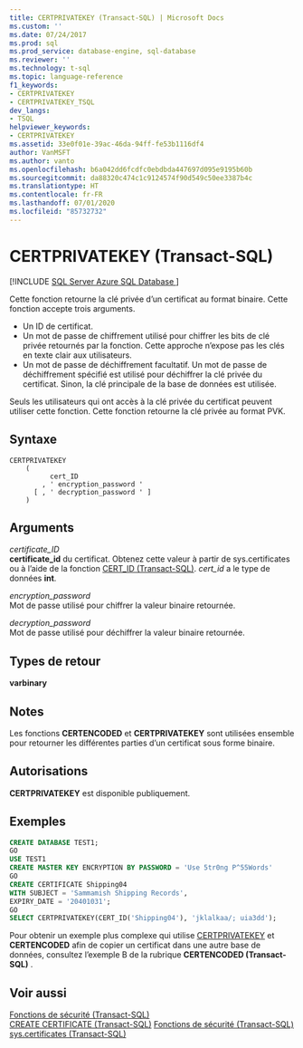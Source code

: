 ```yaml
---
title: CERTPRIVATEKEY (Transact-SQL) | Microsoft Docs
ms.custom: ''
ms.date: 07/24/2017
ms.prod: sql
ms.prod_service: database-engine, sql-database
ms.reviewer: ''
ms.technology: t-sql
ms.topic: language-reference
f1_keywords:
- CERTPRIVATEKEY
- CERTPRIVATEKEY_TSQL
dev_langs:
- TSQL
helpviewer_keywords:
- CERTPRIVATEKEY
ms.assetid: 33e0f01e-39ac-46da-94ff-fe53b1116df4
author: VanMSFT
ms.author: vanto
ms.openlocfilehash: b6a042dd6fcdfc0ebdbda447697d095e9195b60b
ms.sourcegitcommit: da88320c474c1c9124574f90d549c50ee3387b4c
ms.translationtype: HT
ms.contentlocale: fr-FR
ms.lasthandoff: 07/01/2020
ms.locfileid: "85732732"
---
```

# <a name="certprivatekey-transact-sql"></a>CERTPRIVATEKEY (Transact-SQL)
[!INCLUDE [SQL Server Azure SQL Database ](../../includes/applies-to-version/sql-asdb.md)]

Cette fonction retourne la clé privée d’un certificat au format binaire. Cette fonction accepte trois arguments.
-   Un ID de certificat.  
-   Un mot de passe de chiffrement utilisé pour chiffrer les bits de clé privée retournés par la fonction. Cette approche n’expose pas les clés en texte clair aux utilisateurs.  
-   Un mot de passe de déchiffrement facultatif. Un mot de passe de déchiffrement spécifié est utilisé pour déchiffrer la clé privée du certificat. Sinon, la clé principale de la base de données est utilisée.  
  
Seuls les utilisateurs qui ont accès à la clé privée du certificat peuvent utiliser cette fonction. Cette fonction retourne la clé privée au format PVK.
  
## <a name="syntax"></a>Syntaxe  
  
```syntaxsql
CERTPRIVATEKEY   
    (  
          cert_ID   
        , ' encryption_password '   
      [ , ' decryption_password ' ]  
    )  
```  
  
## <a name="arguments"></a>Arguments  
*certificate_ID*  
**certificate_id** du certificat. Obtenez cette valeur à partir de sys.certificates ou à l’aide de la fonction [CERT_ID &#40;Transact-SQL&#41;](../../t-sql/functions/cert-id-transact-sql.md). *cert_id* a le type de données **int**.
  
*encryption_password*  
Mot de passe utilisé pour chiffrer la valeur binaire retournée.
  
*decryption_password*  
Mot de passe utilisé pour déchiffrer la valeur binaire retournée.
  
## <a name="return-types"></a>Types de retour
**varbinary**
  
## <a name="remarks"></a>Notes  
Les fonctions **CERTENCODED** et **CERTPRIVATEKEY** sont utilisées ensemble pour retourner les différentes parties d’un certificat sous forme binaire.
  
## <a name="permissions"></a>Autorisations  
**CERTPRIVATEKEY** est disponible publiquement.
  
## <a name="examples"></a>Exemples  
  
```sql
CREATE DATABASE TEST1;  
GO  
USE TEST1  
CREATE MASTER KEY ENCRYPTION BY PASSWORD = 'Use 5tr0ng P^55Words'  
GO  
CREATE CERTIFICATE Shipping04   
WITH SUBJECT = 'Sammamish Shipping Records',   
EXPIRY_DATE = '20401031';  
GO  
SELECT CERTPRIVATEKEY(CERT_ID('Shipping04'), 'jklalkaa/; uia3dd');  
```  
  
Pour obtenir un exemple plus complexe qui utilise [CERTPRIVATEKEY](../../t-sql/functions/certencoded-transact-sql.md) et **CERTENCODED** afin de copier un certificat dans une autre base de données, consultez l’exemple B de la rubrique **CERTENCODED &#40;Transact-SQL&#41;** .
  
## <a name="see-also"></a>Voir aussi
[Fonctions de sécurité &#40;Transact-SQL&#41;](../../t-sql/functions/security-functions-transact-sql.md)  
[CREATE CERTIFICATE &#40;Transact-SQL&#41;](../../t-sql/statements/create-certificate-transact-sql.md)
[Fonctions de sécurité &#40;Transact-SQL&#41;](../../t-sql/functions/security-functions-transact-sql.md)
[sys.certificates &#40;Transact-SQL&#41;](../../relational-databases/system-catalog-views/sys-certificates-transact-sql.md)
  
  
